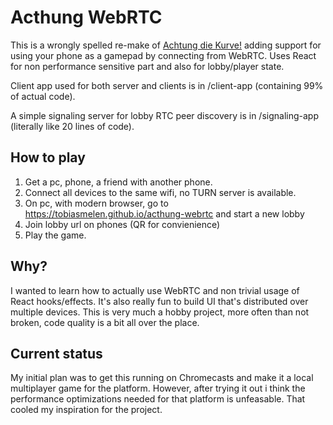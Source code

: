 # Acthung WebRTC
This is a wrongly spelled re-make of [Achtung die Kurve!](https://sv.wikipedia.org/wiki/Achtung,_die_Kurve!) adding support for using your phone as a gamepad by connecting from WebRTC. Uses React for non performance sensitive part and also for lobby/player state.

Client app used for both server and clients is in /client-app (containing 99% of actual code).

A simple signaling server for lobby RTC peer discovery is in /signaling-app (literally like 20 lines of code).

## How to play
1. Get a pc, phone, a friend with another phone.
2. Connect all devices to the same wifi, no TURN server is available.
3. On pc, with modern browser, go to https://tobiasmelen.github.io/acthung-webrtc and start a new lobby
4. Join lobby url on phones (QR for convienience)
5. Play the game.

## Why?
I wanted to learn how to actually use WebRTC and non trivial usage of React hooks/effects. It's also really fun to build UI that's distributed over multiple devices.
This is very much a hobby project, more often than not broken, code quality is a bit all over the place.

## Current status
My initial plan was to get this running on Chromecasts and make it a local multiplayer game for the platform. However, after trying it out i think the performance optimizations needed for that platform is unfeasable. That cooled my inspiration for the project.